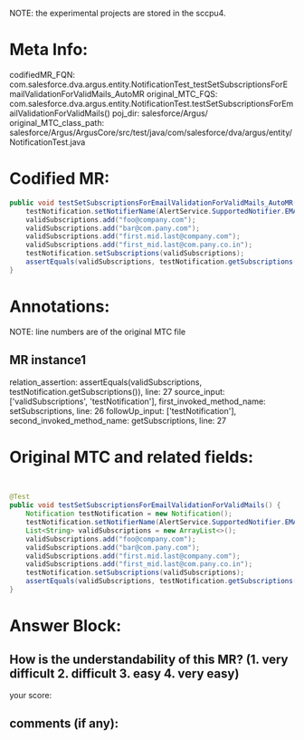 NOTE: the experimental projects are stored in the sccpu4.

# Meta Info:
codifiedMR_FQN:
com.salesforce.dva.argus.entity.NotificationTest_testSetSubscriptionsForEmailValidationForValidMails_AutoMR
original_MTC_FQS:
com.salesforce.dva.argus.entity.NotificationTest.testSetSubscriptionsForEmailValidationForValidMails()
poj_dir:
salesforce/Argus/
original_MTC_class_path:
salesforce/Argus/ArgusCore/src/test/java/com/salesforce/dva/argus/entity/NotificationTest.java

# Codified MR:
```java
public void testSetSubscriptionsForEmailValidationForValidMails_AutoMR(Notification testNotification, List<String> validSubscriptions) {
    testNotification.setNotifierName(AlertService.SupportedNotifier.EMAIL.getName());
    validSubscriptions.add("foo@company.com");
    validSubscriptions.add("bar@com.pany.com");
    validSubscriptions.add("first.mid.last@company.com");
    validSubscriptions.add("first_mid.last@com.pany.co.in");
    testNotification.setSubscriptions(validSubscriptions);
    assertEquals(validSubscriptions, testNotification.getSubscriptions());
}
```

# Annotations:
NOTE: line numbers are of the original MTC file
## MR instance1
relation_assertion: assertEquals(validSubscriptions, testNotification.getSubscriptions()), line: 27 
source_input: ['validSubscriptions', 'testNotification'], first_invoked_method_name: setSubscriptions, line: 26 
followUp_input: ['testNotification'], second_invoked_method_name: getSubscriptions, line: 27 


# Original MTC and related fields:
```java


@Test
public void testSetSubscriptionsForEmailValidationForValidMails() {
    Notification testNotification = new Notification();
    testNotification.setNotifierName(AlertService.SupportedNotifier.EMAIL.getName());
    List<String> validSubscriptions = new ArrayList<>();
    validSubscriptions.add("foo@company.com");
    validSubscriptions.add("bar@com.pany.com");
    validSubscriptions.add("first.mid.last@company.com");
    validSubscriptions.add("first_mid.last@com.pany.co.in");
    testNotification.setSubscriptions(validSubscriptions);
    assertEquals(validSubscriptions, testNotification.getSubscriptions());
}

```


# Answer Block: 
## How is the understandability of this MR? (1. very difficult 2. difficult 3. easy 4. very easy)
your score: 
## comments (if any): 
```txt

```